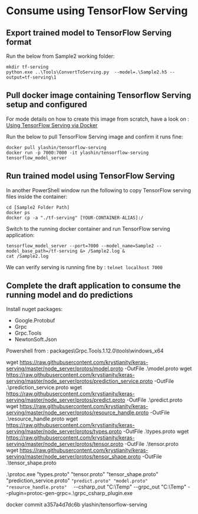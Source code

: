 # Consume using TensorFlow Serving


## Export trained model to TensorFlow Serving format

Run the below from Sample2 working folder:

```
mkdir tf-serving
python.exe ..\Tools\ConvertToServing.py  --model=.\Sample2.h5 --output=tf-serving\1
```

## Pull docker image containing Tensorflow Serving setup and configured

For mode details on how to create this image from scratch, have a look on : [Using TensorFlow Serving via Docker](https://www.tensorflow.org/serving/docker)

Run the below to pull TensorFlow Serving image and confirm it runs fine:
```
docker pull ylashin/tensorflow-serving
docker run -p 7000:7000 -it ylashin/tensorflow-serving
tensorflow_model_server
```

## Run trained model using TensorFlow Serving
In another PowerShell window run the following to copy TensorFlow serving files inside the container:

```
cd [Sample2 Folder Path]
docker ps
docker cp -a "./tf-serving" [YOUR-CONTAINER-ALIAS]:/
```

Switch to the running docker container and run TensorFlow serving application:

```
tensorflow_model_server --port=7000 --model_name=Sample2 --model_base_path=/tf-serving &> /Sample2.log &
cat /Sample2.log 
```

We can verify serving is running fine by : `telnet localhost 7000`

## Complete the draft application to consume the running model and do predictions


Install nuget packages:
* Google.Protobuf
* Grpc
* Grpc.Tools
* NewtonSoft.Json


Powershell from : packages\Grpc.Tools.1.12.0\tools\windows_x64

wget https://raw.githubusercontent.com/krystianity/keras-serving/master/node_server/protos/model.proto -OutFile .\model.proto
wget https://raw.githubusercontent.com/krystianity/keras-serving/master/node_server/protos/prediction_service.proto -OutFile .\prediction_service.proto
wget https://raw.githubusercontent.com/krystianity/keras-serving/master/node_server/protos/predict.proto -OutFile .\predict.proto
wget https://raw.githubusercontent.com/krystianity/keras-serving/master/node_server/protos/resource_handle.proto -OutFile .\resource_handle.proto
wget https://raw.githubusercontent.com/krystianity/keras-serving/master/node_server/protos/types.proto -OutFile .\types.proto
wget https://raw.githubusercontent.com/krystianity/keras-serving/master/node_server/protos/tensor.proto -OutFile .\tensor.proto
wget https://raw.githubusercontent.com/krystianity/keras-serving/master/node_server/protos/tensor_shape.proto -OutFile .\tensor_shape.proto



.\protoc.exe "types.proto" "tensor.proto" "tensor_shape.proto" "prediction_service.proto" `
    "predict.proto" "model.proto" "resource_handle.proto"   `
    --csharp_out "C:\Temp" --grpc_out "C:\Temp" --plugin=protoc-gen-grpc=.\grpc_csharp_plugin.exe


docker commit a357a4d7dc6b  ylashin/tensorflow-serving